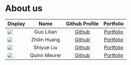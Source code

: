 # About us

Display | Name | Github Profile | Portfolio 
--------|:----:|:--------------:|:---------:
![](https://via.placeholder.com/100.png?text=Photo) | Guo Lilian | [Github](https://github.com/g-lilian) | [Portfolio](team/g-lilian.md)
![](https://via.placeholder.com/100.png?text=Photo) | Zhilin Huang | [Github](https://github.com/Zhilin-Huang) | [Portfolio](team/zhilin-huang.md)
![](https://via.placeholder.com/100.png?text=Photo) | Shiyue Liu | [Github](https://github.com/) | [Portfolio](team/shiyue-liu.md)
![](https://via.placeholder.com/100.png?text=Photo) | Quinn Meurer | [Github](https://github.com/quinnyyy) | [Portfolio](docs/team/johndoe.md)
